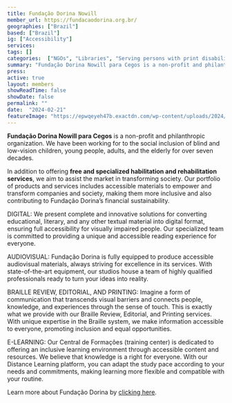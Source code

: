 ```yaml
---
title: Fundação Dorina Nowill
member_url: https://fundacaodorina.org.br/
geographies: ["Brazil"]
based: ["Brazil"]
ig: ["Accessibility"] 
services: 
tags: []
categories:  ["NGOs", "Libraries", "Serving persons with print disabilities"]
summary: "Fundação Dorina Nowill para Cegos is a non-profit and philanthropic organization. We have been working for to the social inclusion of blind and low-vision children, young people, adults, and the elderly for over seven decades."
press:
active: true
layout: members
showReadTime: false
showDate: false
permalink: ""
date:  "2024-02-21"
featureImage: "https://epwqeyeh47b.exactdn.com/wp-content/uploads/2024/03/logomarca-fundacao-dorina-nowill-para-cegos-horizontal-transparente.svg"
---
```


<strong lang="pt-BR">Fundação Dorina Nowill para Cegos</strong> is a non-profit and philanthropic organization. We have
been working for to the social inclusion of blind and low-vision children, young people, adults, and the elderly for over seven decades.

In addition to offering <strong>free and specialized habilitation and rehabilitation services</strong>, we aim to assist the market in transforming society. Our portfolio of products and services includes accessible materials to empower and transform companies and society, making them more inclusive and also contributing to Fundação Dorina’s financial sustainability.

<span style="text-transform: capitalize">DIGITAL</span>: We present complete and innovative solutions for converting educational, literary, and any other textual material into digital format, ensuring full accessibility for visually impaired people. Our specialized team is committed to providing a unique and accessible reading experience for everyone.

<span style="text-transform: capitalize">AUDIOVISUAL</span>: Fundação Dorina is fully equipped to produce accessible audiovisual materials, always striving for excellence in its services. With state-of-the-art equipment, our studios house a team of highly qualified professionals ready to turn your ideas into reality.

<span style="text-transform: capitalize">BRAILLE REVIEW, EDITORIAL, AND PRINTING</span>: Imagine a form of communication that transcends visual barriers and connects people, knowledge, and experiences through the sense of touch. This is exactly what we provide with our Braille Review, Editorial, and Printing services. With unique expertise in the Braille system, we make information accessible to everyone, promoting inclusion and equal opportunities.

<span style="text-transform: capitalize">E-LEARNING</span>: Our <span lang="pt-BR">Central de Formações</span> (training center) is dedicated to offering an inclusive learning environment through accessible content and resources. We believe that knowledge is a right for everyone. With our Distance Learning platform, you can adapt the study pace according to your needs and commitments, making learning more flexible and compatible with your routine.

Learn more about Fundação Dorina by [clicking here](https://fundacaodorina.org.br/).